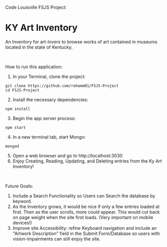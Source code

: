 Code Louisville FSJS Project:
# KY Art Inventory

An Inventory for art-lovers to browse works of art contained in museums located in the state of Kentucky.

<br>

How to run this application:
1. In your Terminal, clone the project:
```
git clone https://github.com/rehamm01/FSJS-Project
cd FSJS-Project
``` 
2. Install the necessary dependencies:
```
npm install
``` 
3. Begin the app server process:
```
npm start
``` 
4. In a new terminal tab, start Mongo:
```
mongod
``` 
5. Open a web browser and go to http://localhost:3030
6. Enjoy Creating, Reading, Updating, and Deleting entries from the Ky Art Inventory!

<br>

Future Goals:
1. Include a Search Functionality so Users can Search the database by keyword.
2. As the Inventory grows, it would be nice if only a few entries loaded at first. Then as the user scrolls, more could appear. This would cut back on page weight when the site first loads. (Very important on mobile devices!)
3. Improve site Accessibility: refine Keyboard navigation and include an "Artwork Description" field in the Submit Form/Database so users with vision-impairments can still enjoy the site.
 